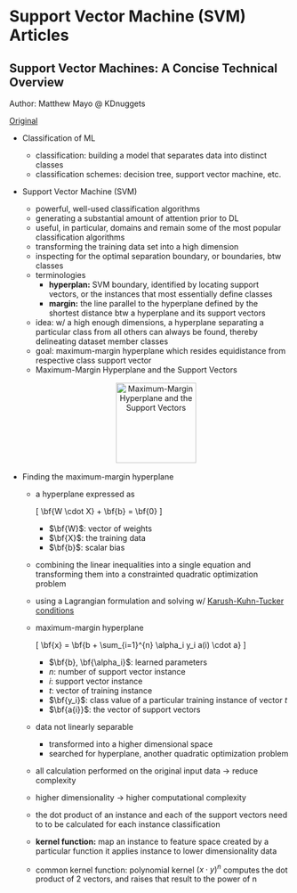 # Support Vector Machine (SVM) Articles


## Support Vector Machines: A Concise Technical Overview

Author: Matthew Mayo @ KDnuggets

[Original](https://tinyurl.com/ybazrz4w)

+ Classification of ML
  + classification: building a model that separates data into distinct classes
  + classification schemes: decision tree, support vector machine, etc.

+ Support Vector Machine (SVM)
  + powerful, well-used classification algorithms
  + generating a substantial amount of attention prior to DL
  + useful, in particular, domains and remain some of the most popular classification algorithms
  + transforming the training data set into a high dimension
  + inspecting for the optimal separation boundary, or boundaries, btw classes
  + terminologies
    + __hyperplan:__ SVM boundary, identified by locating support vectors, or the instances that most essentially define classes
    + __margin:__ the line parallel to the hyperplane defined by the shortest distance btw a hyperplane and its support vectors
  + idea: w/ a high enough dimensions, a hyperplane separating a particular class from all others can always be found, thereby delineating dataset member classes
  + goal: maximum-margin hyperplane which resides equidistance from respective class support vector
  + Maximum-Margin Hyperplane and the Support Vectors

  <figure style="margin: 0.5em; text-align: center;">
    <img style="margin: 0.1em; padding-top: 0.5em; width: 15vw;"
      onclick="window.open('https://tinyurl.com/ybazrz4w')"
      src    ="https://tinyurl.com/y8td5whg"
      alt    ="Maximum-Margin Hyperplane and the Support Vectors"
      title  ="Maximum-Margin Hyperplane and the Support Vectors"
    />
  </figure>

+ Finding the maximum-margin hyperplane
  + a hyperplane expressed as

    \[ \bf{W  \cdot X} + \bf{b} = \bf{0} \]

    + $\bf{W}$: vector of weights
    + $\bf{X}$: the training data
    + $\bf{b}$: scalar bias
  + combining the linear inequalities into a single equation and transforming them into a  constrainted quadratic optimization problem
  + using a Lagrangian formulation and solving w/ [Karush-Kuhn-Tucker conditions](https://tinyurl.com/lv88ujf)
  + maximum-margin hyperplane

    \[ \bf{x} = \bf{b + \sum_{i=1}^{n} \alpha_i y_i a(i) \cdot a} \]

    + $\bf{b}, \bf{\alpha_i}$: learned parameters
    + $n$: number of support vector instance
    + $i$: support vector instance
    + $t$: vector of training instance
    + $\bf{y_i}$: class value of a particular training instance of vector $t$
    + $\bf{a{i}}$: the vector of support vectors
  + data not linearly separable
    + transformed into a higher dimensional space
    + searched for hyperplane, another quadratic optimization problem
  + all calculation performed on the original input data $\to$ reduce complexity
  + higher dimensionality $\to$ higher computational complexity
  + the dot product of an instance and each of the support vectors need to to be calculated for each instance classification
  + __kernel function:__ map an instance to feature space created by a particular function it applies instance to lower dimensionality data
  + common kernel function: polynomial kernel $(x \cdot y)^n$ computes the dot product of 2 vectors, and raises that result to the power of n


